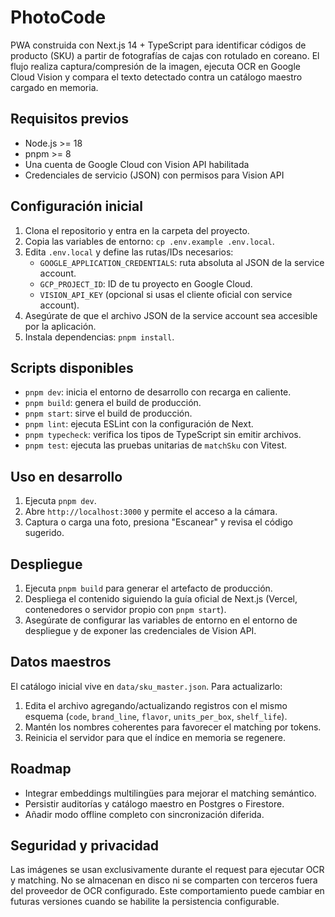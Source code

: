 # PhotoCode

PWA construida con Next.js 14 + TypeScript para identificar códigos de producto (SKU) a partir de fotografías de cajas con rotulado en coreano. El flujo realiza captura/compresión de la imagen, ejecuta OCR en Google Cloud Vision y compara el texto detectado contra un catálogo maestro cargado en memoria.

## Requisitos previos

- Node.js >= 18
- pnpm >= 8
- Una cuenta de Google Cloud con Vision API habilitada
- Credenciales de servicio (JSON) con permisos para Vision API

## Configuración inicial

1. Clona el repositorio y entra en la carpeta del proyecto.
2. Copia las variables de entorno: `cp .env.example .env.local`.
3. Edita `.env.local` y define las rutas/IDs necesarios:
   - `GOOGLE_APPLICATION_CREDENTIALS`: ruta absoluta al JSON de la service account.
   - `GCP_PROJECT_ID`: ID de tu proyecto en Google Cloud.
   - `VISION_API_KEY` (opcional si usas el cliente oficial con service account).
4. Asegúrate de que el archivo JSON de la service account sea accesible por la aplicación.
5. Instala dependencias: `pnpm install`.

## Scripts disponibles

- `pnpm dev`: inicia el entorno de desarrollo con recarga en caliente.
- `pnpm build`: genera el build de producción.
- `pnpm start`: sirve el build de producción.
- `pnpm lint`: ejecuta ESLint con la configuración de Next.
- `pnpm typecheck`: verifica los tipos de TypeScript sin emitir archivos.
- `pnpm test`: ejecuta las pruebas unitarias de `matchSku` con Vitest.

## Uso en desarrollo

1. Ejecuta `pnpm dev`.
2. Abre `http://localhost:3000` y permite el acceso a la cámara.
3. Captura o carga una foto, presiona "Escanear" y revisa el código sugerido.

## Despliegue

1. Ejecuta `pnpm build` para generar el artefacto de producción.
2. Despliega el contenido siguiendo la guía oficial de Next.js (Vercel, contenedores o servidor propio con `pnpm start`).
3. Asegúrate de configurar las variables de entorno en el entorno de despliegue y de exponer las credenciales de Vision API.

## Datos maestros

El catálogo inicial vive en `data/sku_master.json`. Para actualizarlo:

1. Edita el archivo agregando/actualizando registros con el mismo esquema (`code`, `brand_line`, `flavor`, `units_per_box`, `shelf_life`).
2. Mantén los nombres coherentes para favorecer el matching por tokens.
3. Reinicia el servidor para que el índice en memoria se regenere.

## Roadmap

- Integrar embeddings multilingües para mejorar el matching semántico.
- Persistir auditorías y catálogo maestro en Postgres o Firestore.
- Añadir modo offline completo con sincronización diferida.

## Seguridad y privacidad

Las imágenes se usan exclusivamente durante el request para ejecutar OCR y matching. No se almacenan en disco ni se comparten con terceros fuera del proveedor de OCR configurado. Este comportamiento puede cambiar en futuras versiones cuando se habilite la persistencia configurable.
